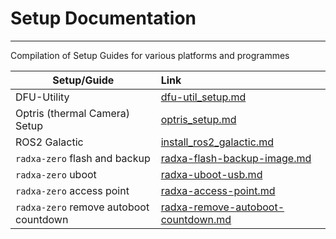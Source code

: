 # Setup Documentation
---
Compilation of Setup Guides for various platforms and programmes

| **Setup/Guide** | **Link** |
| -- | :-- |
| DFU-Utility | [dfu-util_setup.md](dfu-util_setup.md) |
| Optris (thermal Camera) Setup | [optris_setup.md](optris_setup.md)
| ROS2 Galactic | [install_ros2_galactic.md](install_ros2_galactic.md)
| `radxa-zero` flash and backup | [radxa-flash-backup-image.md](radxa-zero/radxa-flash-backup-image.md) |
| `radxa-zero` uboot | [radxa-uboot-usb.md](radxa-zero/radxa-uboot-usb.md) |
| `radxa-zero` access point | [radxa-access-point.md](radxa-zero/radxa-access-point.md) |
| `radxa-zero` remove autoboot countdown | [radxa-remove-autoboot-countdown.md](radxa-zero/radxa-remove-autoboot-countdown.md) |
